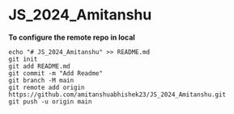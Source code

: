 # JS_2024_Amitanshu

**To configure the remote repo in local**

```
echo "# JS_2024_Amitanshu" >> README.md
git init
git add README.md
git commit -m "Add Readme"
git branch -M main
git remote add origin https://github.com/amitanshuabhishek23/JS_2024_Amitanshu.git
git push -u origin main

```
